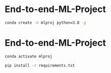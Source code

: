 # End-to-end-ML-Project
```bash
conda create -n mlproj python=3.8 -y
```
# End-to-end-ML-Project
```bash
conda activate mlproj
```

```bash
pip install -r requirements.txt
```